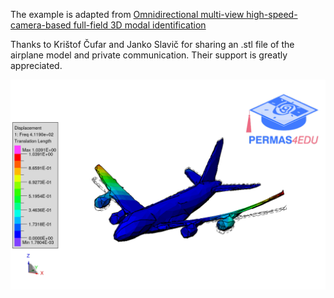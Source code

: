 The example is adapted from [Omnidirectional multi-view high-speed-camera-based full-field 3D modal identification](https://doi.org/10.1016/j.ymssp.2025.113415)

Thanks to Krištof Čufar and Janko Slavič for sharing an .stl file of the airplane model and private communication. Their support is greatly appreciated.

![Airplane](airplane_01.gif)

